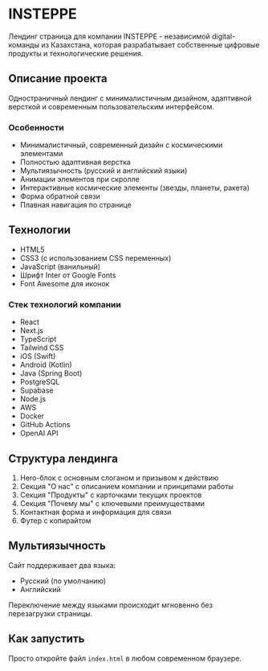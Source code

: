 # INSTEPPE
Лендинг страница для компании INSTEPPE - независимой digital-команды из Казахстана, которая разрабатывает собственные цифровые продукты и технологические решения.

## Описание проекта

Одностраничный лендинг с минималистичным дизайном, адаптивной версткой и современным пользовательским интерфейсом.

### Особенности
- Минималистичный, современный дизайн с космическими элементами
- Полностью адаптивная верстка
- Мультиязычность (русский и английский языки)
- Анимации элементов при скролле
- Интерактивные космические элементы (звезды, планеты, ракета)
- Форма обратной связи
- Плавная навигация по странице

## Технологии
- HTML5
- CSS3 (с использованием CSS переменных)
- JavaScript (ванильный)
- Шрифт Inter от Google Fonts
- Font Awesome для иконок

### Стек технологий компании
- React
- Next.js
- TypeScript
- Tailwind CSS
- iOS (Swift)
- Android (Kotlin)
- Java (Spring Boot)
- PostgreSQL
- Supabase
- Node.js
- AWS
- Docker
- GitHub Actions
- OpenAI API

## Структура лендинга
1. Hero-блок с основным слоганом и призывом к действию
2. Секция "О нас" с описанием компании и принципами работы
3. Секция "Продукты" с карточками текущих проектов
4. Секция "Почему мы" с ключевыми преимуществами
5. Контактная форма и информация для связи
6. Футер с копирайтом

## Мультиязычность
Сайт поддерживает два языка:
- Русский (по умолчанию)
- Английский

Переключение между языками происходит мгновенно без перезагрузки страницы.

## Как запустить
Просто откройте файл `index.html` в любом современном браузере. 